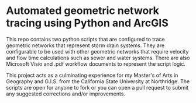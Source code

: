 Automated geometric network tracing using Python and ArcGIS
=================

This repo contains two python scripts that are configured to trace geometric networks that represent storm drain systems.  They are configurable to be used with other geometric networks that require velocity and flow time calculations such as sewer and water systems.  There are also Microsoft Visio and .pdf workflow documents to represent the script logic.

This project acts as a culminating experience for my Master's of Arts in Geography and G.I.S. from the California State University at Northridge.  The scripts are open for anyone to fork or you can open a pull request to submit any suggested corrections and/or improvements.